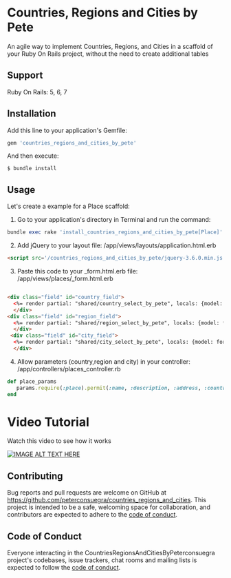 # Countries, Regions and Cities by Pete

An agile way to implement Countries, Regions, and Cities in a scaffold of your Ruby On Rails project, without the need to create additional tables 

## Support

Ruby On Rails: 5, 6, 7

## Installation

Add this line to your application's Gemfile:

```ruby
gem 'countries_regions_and_cities_by_pete'
```

And then execute:

    $ bundle install


## Usage
Let's create a example for a Place scaffold:

1. Go to your application's directory in Terminal and run the command:


```ruby
bundle exec rake 'install_countries_regions_and_cities_by_pete[Place]'
```

2. Add jQuery to your layout file: /app/views/layouts/application.html.erb

```html
<script src='/countries_regions_and_cities_by_pete/jquery-3.6.0.min.js'></script>
```

3. Paste this code to your _form.html.erb file: /app/views/places/_form.html.erb
```html

<div class="field" id="country_field">
  <%= render partial: "shared/country_select_by_pete", locals: {model: form.object.class.name, label: "Country", selected: form.object.country} %>
  </div>
<div class="field" id="region_field">
  <%= render partial: "shared/region_select_by_pete", locals: {model: form.object.class.name, label: "Region / State", selected_country: form.object.country, selected: form.object.region} %>
  </div>
 <div class="field" id="city_field">
  <%= render partial: "shared/city_select_by_pete", locals: {model: form.object.class.name, label: "City", selected_region: form.object.region, selected_country: form.object.country, selected: form.object.city} %>
  </div>

```
4. Allow parameters (country,region and city) in your controller: /app/controllers/places_controller.rb

```ruby
def place_params
   params.require(:place).permit(:name, :description, :address, :country, :region, :city)
end
```

Video Tutorial
===============

Watch this video to see how it works

[![IMAGE ALT TEXT HERE](https://ozonegroup.co/countries_regions_and_cities.png)](https://www.youtube.com/watch?v=mSwfFtYE8HE)

## Contributing

Bug reports and pull requests are welcome on GitHub at https://github.com/peterconsuegra/countries_regions_and_cities. This project is intended to be a safe, welcoming space for collaboration, and contributors are expected to adhere to the [code of conduct](https://github.com/[USERNAME]/countries_regions_and_cities_by_peterconsuegra/blob/master/CODE_OF_CONDUCT.md).

## Code of Conduct

Everyone interacting in the CountriesRegionsAndCitiesByPeterconsuegra project's codebases, issue trackers, chat rooms and mailing lists is expected to follow the [code of conduct](https://github.com/[USERNAME]/countries_regions_and_cities_by_peterconsuegra/blob/master/CODE_OF_CONDUCT.md).
